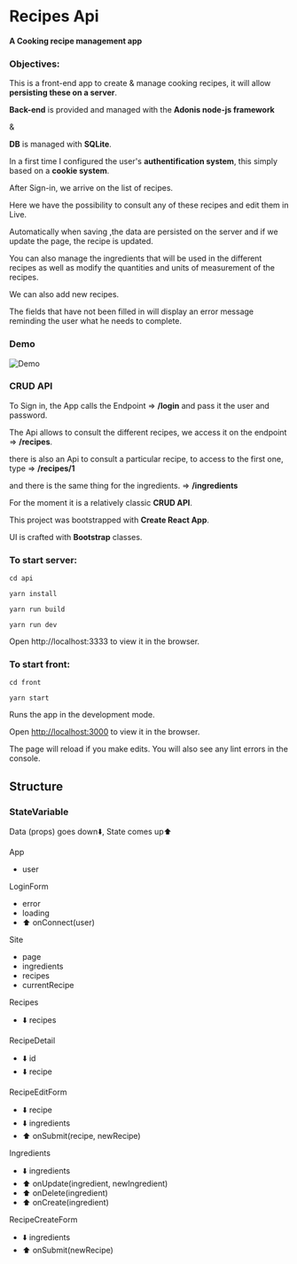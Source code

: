# Recipes Api
**A Cooking recipe management app**

### Objectives:

This is a front-end app to create & manage cooking recipes, it will allow **persisting these on a server**.

**Back-end** is provided and managed with the **Adonis node-js framework**

& 

**DB** is managed with **SQLite**.

In a first time I configured the user's **authentification system**,
this simply based on a **cookie system**.

After Sign-in, we arrive on the list of recipes.

Here we have the possibility to consult any of these recipes and edit them in Live.

Automatically when saving ,the data are persisted on the server and if we update the page, the recipe is updated.

You can also manage the ingredients that will be used in the different recipes as well as modify the quantities and units of measurement of the recipes.

We can also add new recipes.

The fields that have not been filled in will display an error message reminding the user what he needs to complete.

### Demo

![Demo](https://github.com/BjzArchi/RecipesApi/blob/master/Loom-_-RecipesApi.gif)


###  CRUD API

To Sign in, the App calls the Endpoint => **/login** and pass it the user and password.

The Api allows to consult the different recipes, we access it on the endpoint => **/recipes**.

there is also an Api to consult a particular recipe, to access to the first one, type => **/recipes/1**

and there is the same thing for the ingredients. => **/ingredients**

For the moment it is a relatively classic **CRUD API**.

This project was bootstrapped with **Create React App**.

UI is crafted with **Bootstrap** classes.

### To start server:
`cd api`

`yarn install`

`yarn run build`

`yarn run dev`

Open http://localhost:3333 to view it in the browser.

### To start front:
`cd front`

`yarn start`

Runs the app in the development mode.

Open [http://localhost:3000](http://localhost:3000) to view it in the browser.

The page will reload if you make edits.
You will also see any lint errors in the console.


## Structure
### StateVariable
  
Data (props) goes down⬇️,
State comes up⬆️


App
- user

LoginForm
- error
- loading
- ⬆️ onConnect(user)

Site
- page
- ingredients
- recipes
- currentRecipe

Recipes
- ⬇️ recipes

RecipeDetail
- ⬇️ id
- ⬇️ recipe

RecipeEditForm
- ⬇️ recipe
- ⬇️ ingredients
- ⬆️ onSubmit(recipe, newRecipe)

Ingredients
- ⬇️ ingredients
- ⬆️ onUpdate(ingredient, newIngredient)
- ⬆️ onDelete(ingredient)
- ⬆️ onCreate(ingredient)

RecipeCreateForm
- ⬇️ ingredients
- ⬆️ onSubmit(newRecipe)

